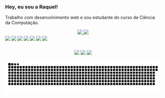 ### Hey, eu sou a Raquel!

Trabalho com desenvolvimento web e sou estudante do curso de Ciência da Computação.

<div align="center">
  <a href="https://github.com/raquelbrombilla">
  <img height="180em" src="https://github-readme-stats.vercel.app/api?username=raquelbrombilla&show_icons=true&theme=dracula&include_all_commits=true&count_private=true"/>
  <img height="180em" src="https://github-readme-stats.vercel.app/api/top-langs/?username=raquelbrombilla&layout=compact&langs_count=7&theme=dracula"/>
 </div>

 <div style="display: inline-block;" align="center">
  
<img align="center" height="30" src="https://user-images.githubusercontent.com/43659171/175034427-9fdb2343-7a80-4fa4-aefa-2f57568f2a11.svg"/>
<img align="center" height="30" src="https://user-images.githubusercontent.com/43659171/175034427-9fdb2343-7a80-4fa4-aefa-2f57568f2a11.svg"/>
<img align="center" height="30" src="https://user-images.githubusercontent.com/43659171/175034427-9fdb2343-7a80-4fa4-aefa-2f57568f2a11.svg"/>
<img align="center" height="30" src="https://user-images.githubusercontent.com/43659171/175034427-9fdb2343-7a80-4fa4-aefa-2f57568f2a11.svg"/>
<img align="center" height="30" src="https://user-images.githubusercontent.com/43659171/175034427-9fdb2343-7a80-4fa4-aefa-2f57568f2a11.svg"/>
<img align="center" height="30" src="https://user-images.githubusercontent.com/43659171/175034427-9fdb2343-7a80-4fa4-aefa-2f57568f2a11.svg"/>
<img align="center" height="30" src="https://user-images.githubusercontent.com/43659171/175034427-9fdb2343-7a80-4fa4-aefa-2f57568f2a11.svg](https://user-images.githubusercontent.com/43659171/175035109-75482d8d-3a1a-447b-8ce7-674bfd01402b.svg"/>
   
    
 </div>
  
 ##
  
<div align="center">
  <a href="https://instagram.com/raquelbrombilla" target="_blank"><img src="https://img.shields.io/badge/-Instagram-%23E4405F?style=for-the-badge&logo=instagram&logoColor=white" target="_blank"></a>
 <a href="https://discord.gg/y6GY2Kz5" target="_blank"><img src="https://img.shields.io/badge/Discord-7289DA?style=for-the-badge&logo=discord&logoColor=white" target="_blank"></a> 
  <a href = "mailto:raquelbrombilla11@gmail.com"><img src="https://img.shields.io/badge/-Gmail-%23333?style=for-the-badge&logo=gmail&logoColor=white" target="_blank"></a>
  
   ![Snake animation](https://github.com/raquelbrombilla/raquelbrombilla/blob/output/github-contribution-grid-snake.svg)
  
</div>
